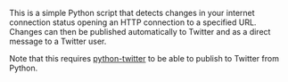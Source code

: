 This is a simple Python script that detects changes in your internet connection status opening an HTTP connection to a specified URL. Changes can then be published automatically to Twitter and as a direct message to a Twitter user.

Note that this requires [python-twitter](http://code.google.com/p/python-twitter/) to be able to publish to Twitter from Python.